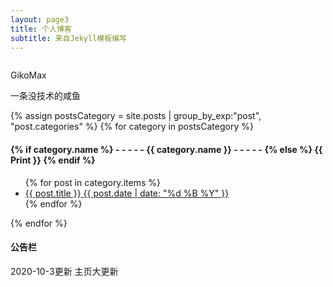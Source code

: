 ```yaml
---
layout: page3
title: 个人博客
subtitle: 来自Jekyll模板编写
---
```

<div class="box12 div-shadow div-radius">
<div class="bg22"></div>
<div class="div-ai-center div-fd-column  div-stWidth">
<div class="mar-zero">
<img src="https://i.loli.net/2020/07/10/tW2fu3hFmGZVgJQ.jpg" alt="">
</div>
<p>GikoMax</p>
<p>一条没技术的咸鱼</p>
</div>

</div>
<div class="cs1 cs2 mar-zero div-shadow">
{% assign postsCategory = site.posts | group_by_exp:"post", "post.categories"  %}
{% for category in postsCategory %}
<h4 class="post-teaser__month">
<strong>
{% if category.name %} 
- - - - -  {{ category.name }} - - - - - 
{% else %} 
{{ Print }} 
{% endif %}
</strong>
</h4>
<ul class="list-posts">
{% for post in category.items %}
<li class="post-teaser">
<a href="{{ post.url | prepend: site.baseurl }}">
<span class="post-teaser__title">{{ post.title }}</span>
<span class="post-teaser__date">{{ post.date | date: "%d %B %Y" }}</span>
</a>
</li>
{% endfor %}
</ul>
{% endfor %}
</div>
<div class="box1231 div-shadow">
 <h4 class="as1">公告栏</h4>
 <div>2020-10-3更新 主页大更新</div>
</div>